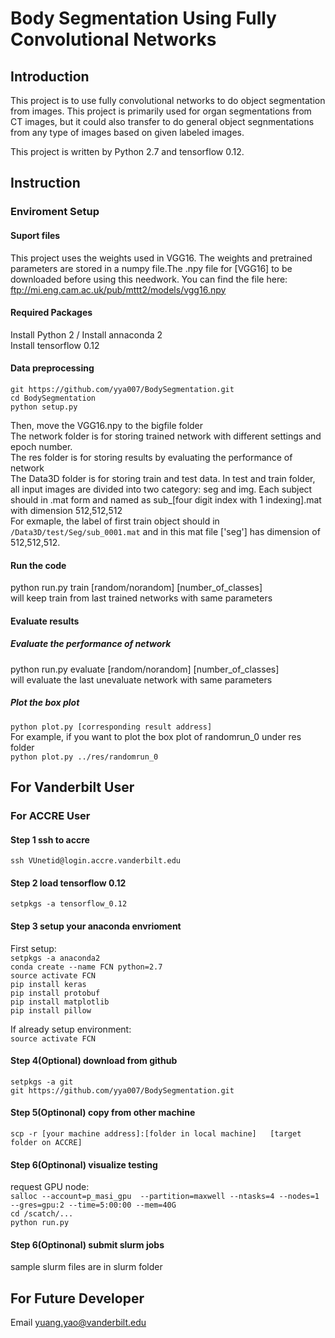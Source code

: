# Body Segmentation Using Fully Convolutional Networks 

## Introduction
This project is to use fully convolutional networks to do object segmentation from images. This project is primarily used for organ segmentations from CT images, but it could also transfer to do general object segnmentations from any type of images based on given labeled images.</br>


This project is written by Python 2.7 and tensorflow 0.12.</br>

## Instruction

### Enviroment Setup
#### Suport files
This project uses the weights used in VGG16. The weights and pretrained parameters are stored in a numpy file.The .npy file for [VGG16] to be downloaded before using this needwork. You can find the file here: ftp://mi.eng.cam.ac.uk/pub/mttt2/models/vgg16.npy 
#### Required Packages
Install Python 2 / Install annaconda 2</br>
Install tensorflow 0.12</br>
#### Data preprocessing
```
git https://github.com/yya007/BodySegmentation.git
cd BodySegmentation
python setup.py
```
Then, move the VGG16.npy to the bigfile folder</br>
The network folder is for storing trained network with different settings and epoch number.</br>
The res folder is for storing results by evaluating the performance of network</br>
The Data3D folder is for storing train and test data. In test and train folder, all input images are divided into two category: seg and img. Each subject should in .mat form and named as sub_[four digit index with 1 indexing].mat with dimension 512,512,512</br>
For exmaple, the label of first train object should in `/Data3D/test/Seg/sub_0001.mat` and in this mat file ['seg'] has dimension of 512,512,512.</br>
#### Run the code
python run.py train [random/norandom] [number_of_classes]</br>
will keep train from last trained networks with same parameters
#### Evaluate results
##### Evaluate the performance of network
python run.py evaluate [random/norandom] [number_of_classes]</br>
will evaluate the last unevaluate network with same parameters
##### Plot the box plot
`python plot.py [corresponding result address]`</br>
For example, if you want to plot the box plot of randomrun_0 under res folder</br>
`python plot.py ../res/randomrun_0`</br>

## For Vanderbilt User
### For ACCRE User
#### Step 1 ssh to accre
`ssh VUnetid@login.accre.vanderbilt.edu`</br>
#### Step 2 load tensorflow 0.12
`setpkgs -a tensorflow_0.12`</br>
#### Step 3 setup your anaconda envrioment
First setup:</br>
`setpkgs -a anaconda2`</br>
`conda create --name FCN python=2.7`</br>
`source activate FCN`</br>
`pip install keras`</br>
`pip install protobuf`</br>
`pip install matplotlib`</br>
`pip install pillow`</br>

If already setup environment:</br>
`source activate FCN`</br>
#### Step 4(Optional) download from github
`setpkgs -a git`</br>
`git https://github.com/yya007/BodySegmentation.git`
#### Step 5(Optinonal) copy from other machine
`scp -r [your machine address]:[folder in local machine]   [target folder on ACCRE]`</br>

#### Step 6(Optinonal) visualize testing 
request GPU node:</br>
`salloc --account=p_masi_gpu  --partition=maxwell --ntasks=4 --nodes=1 --gres=gpu:2 --time=5:00:00 --mem=40G`</br>
`cd /scatch/...`</br>
`python run.py`</br>
#### Step 6(Optinonal) submit slurm jobs 
sample slurm files are in slurm folder
## For Future Developer 
Email yuang.yao@vanderbilt.edu


